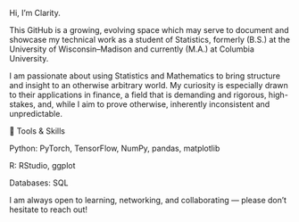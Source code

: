 Hi, I’m Clarity.

This GitHub is a growing, evolving space which may serve to document and showcase my technical work as a student of Statistics, formerly (B.S.) at the University of Wisconsin–Madison and currently (M.A.) at Columbia University.

I am passionate about using Statistics and Mathematics to bring structure and insight to an otherwise arbitrary world. My curiosity is especially drawn to their applications in finance, a field that is demanding and rigorous, high-stakes, and, while I aim to prove otherwise, inherently inconsistent and unpredictable.

🔧 Tools & Skills

Python: PyTorch, TensorFlow, NumPy, pandas, matplotlib

R: RStudio, ggplot

Databases: SQL

I am always open to learning, networking, and collaborating — please don’t hesitate to reach out!
